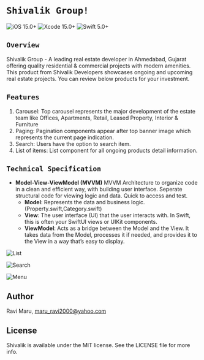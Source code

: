 # `Shivalik Group!`

![iOS 15.0+](https://img.shields.io/badge/iOS-16.0%2B-yellow.svg) ![Xcode 15.0+](https://img.shields.io/badge/Xcode-15.4%2B-blue.svg) ![Swift 5.0+](https://img.shields.io/badge/Swift-5.0%2B-purple)


## `Overview`
Shivalik Group - A leading real estate developer in Ahmedabad, Gujarat offering quality residential & commercial projects with modern amenities. 
This product from Shivalik Developers showcases ongoing and upcoming real estate projects. You can review below products for your investment.

## `Features`
1. Carousel: Top carousel represents the major development of the estate team like Offices, Apartments, Retail, Leased Property, Interior & Furniture
2. Paging: Pagination components appear after top banner image which represents the current page indication.
3. Search: Users have the option to search item.
4. List of items: List component for all ongoing products detail information.

## `Technical Specification`
- **Model-View-ViewModel (MVVM)**
MVVM Architecture to organize code in a clean and efficient way, with building user interface. Seperate structural code for viewing logic and data. Quick to access and test.
    - **Model**: Represents the data and business logic. (Property.swift,Category.swift)
    - **View**: The user interface (UI) that the user interacts with. In Swift, this is often your SwiftUI views or UIKit components.
    - **ViewModel**: Acts as a bridge between the Model and the View. It takes data from the Model, processes it if needed, and provides it to the View in a way that’s easy to display.
  
![List](https://github.com/ravi27f89/Shivalik/blob/main/Shivalik/Screens/1.png)

![Search](https://github.com/ravi27f89/Shivalik/blob/main/Shivalik/Screens/2.png)

![Menu](https://github.com/ravi27f89/Shivalik/blob/main/Shivalik/Screens/3.png)

## Author

Ravi Maru, maru_ravi2000@yahoo.com

## License

Shivalik is available under the MIT license. See the LICENSE file for more info.

